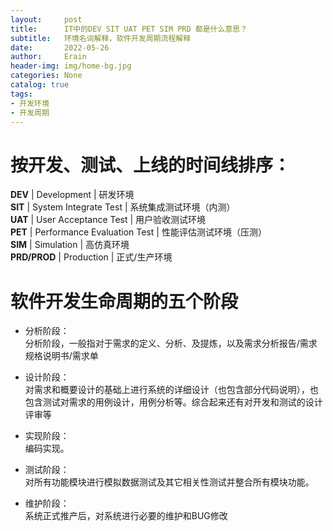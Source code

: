 ```yaml
---
layout:     post
title:      IT中的DEV SIT UAT PET SIM PRD 都是什么意思？
subtitle:   环境名词解释，软件开发周期流程解释
date:       2022-05-26
author:     Erain
header-img: img/home-bg.jpg
categories: None
catalog: true
tags:
- 开发环境
- 开发周期
---
```


# 按开发、测试、上线的时间线排序：

**DEV** | Development | 研发环境    
**SIT** | System Integrate Test | 系统集成测试环境（内测）  
**UAT** | User Acceptance Test | 用户验收测试环境   
**PET** | Performance Evaluation Test | 性能评估测试环境（压测）    
**SIM** | Simulation | 高仿真环境    
**PRD/PROD** | Production | 正式/生产环境

# 软件开发生命周期的五个阶段

- 分析阶段：     
  分析阶段，一般指对于需求的定义、分析、及提炼，以及需求分析报告/需求规格说明书/需求单

- 设计阶段：   
  对需求和概要设计的基础上进行系统的详细设计（也包含部分代码说明），也包含测试对需求的用例设计，用例分析等。综合起来还有对开发和测试的设计评审等

- 实现阶段：    
  编码实现。

- 测试阶段：    
  对所有功能模块进行模拟数据测试及其它相关性测试并整合所有模块功能。

- 维护阶段：    
  系统正式推产后，对系统进行必要的维护和BUG修改